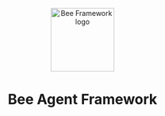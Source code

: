 <p align="center">
  <picture>
    <source media="(prefers-color-scheme: dark)" srcset="https://raw.githubusercontent.com/michael-desmond/icon-test/refs/heads/main/docs/assets/Bee_logo_black.svg">
    <source media="(prefers-color-scheme: light)" srcset="https://raw.githubusercontent.com/michael-desmond/icon-test/refs/heads/main/docs/assets/Bee_logo_white.svg">
    <img alt="Bee Framework logo" height="128">
  </picture>
  <h1 align="center">Bee Agent Framework</h1>
</p>
